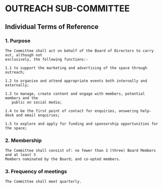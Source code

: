 # OUTREACH SUB-COMMITTEE

## Individual Terms of Reference 

### 1. Purpose
    The Committee shall act on behalf of the Board of Directors to carry out, although not
    exclusively, the following functions:-
    
    1.1 to support the marketing and advertising of the space through outreach;
    
    1.2 to organise and attend appropriate events both internally and externally;
    
    1.3 to manage, create content and engage with members, potential members and the
       public on social media;
    
    1.4 to be the first point of contact for enquiries, answering help-desk and email enquiries;
    
    1.5 to explore and apply for funding and sponsorship opportunities for the space;

### 2. Membership
    The Committee shall consist of: no fewer than 3 (three) Board Members and at least 3
    Members nominated by the Board; and co-opted members.

### 3. Frequency of meetings
    The Committee shall meet quarterly.